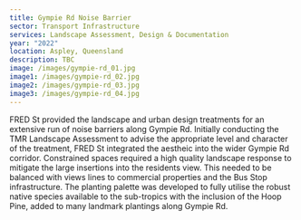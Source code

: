 ```yaml
---
title: Gympie Rd Noise Barrier
sector: Transport Infrastructure
services: Landscape Assessment, Design & Documentation
year: "2022"
location: Aspley, Queensland
description: TBC
image: /images/gympie-rd_01.jpg
image1: /images/gympie-rd_02.jpg
image2: /images/gympie-rd_03.jpg
image3: /images/gympie-rd_04.jpg
---
```

FRED St provided the landscape and urban design treatments for an extensive run of noise barriers along Gympie Rd.  Initially conducting the TMR Landscape Assessment to advise the appropriate level and character of the treatment, FRED St integrated the aestheic into the wider Gympie Rd corridor.  Constrained spaces required a high quality landscape response to mitigate the large insertions into the residents view.  This needed to be balanced with views lines to commercial properties and the Bus Stop infrastructure.  The planting palette was developed to fully utilise the robust native species available to the sub-tropics with the inclusion of the Hoop Pine, added to many landmark plantings along Gympie Rd.